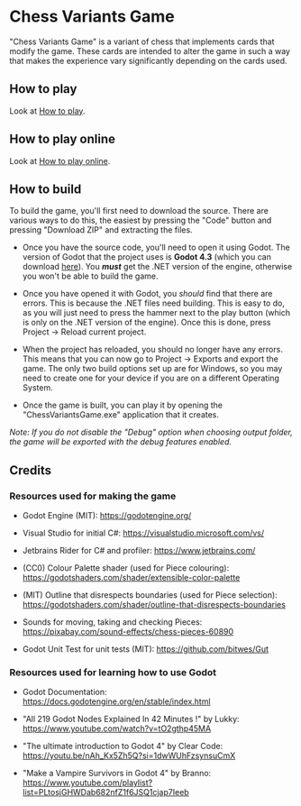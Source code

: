# Chess Variants Game

"Chess Variants Game" is a variant of chess that implements cards that modify the game. These cards are intended to alter the game in such a way that makes the experience vary significantly depending on the cards used.

## How to play

Look at [How to play](HowToPlay.md).

## How to play online

Look at [How to play online](HowToPlayOnline.md).

## How to build

To build the game, you'll first need to download the source. There are various ways to do this, the easiest by pressing the "Code" button and pressing "Download ZIP" and extracting the files.

- Once you have the source code, you'll need to open it using Godot. The version of Godot that the project uses is **Godot 4.3** (which you can download [here](https://godotengine.org/download/archive/4.3-stable/)). You ***must*** get the .NET version of the engine, otherwise you won't be able to build the game.

- Once you have opened it with Godot, you *should* find that there are errors. This is because the .NET files need building. This is easy to do, as you will just need to press the hammer next to the play button (which is only on the .NET version of the engine). Once this is done, press Project -> Reload current project.

- When the project has reloaded, you should no longer have any errors. This means that you can now go to Project -> Exports and export the game. The only two build options set up are for Windows, so you may need to create one for your device if you are on a different Operating System.

- Once the game is built, you can play it by opening the "ChessVariantsGame.exe" application that it creates.

*Note: If you do not disable the "Debug" option when choosing output folder, the game will be exported with the debug features enabled.*

## Credits

### Resources used for making the game

- Godot Engine (MIT): <https://godotengine.org/>

- Visual Studio for initial C#: <https://visualstudio.microsoft.com/vs/>

- Jetbrains Rider for C# and profiler: <https://www.jetbrains.com/>

- (CC0) Colour Palette shader (used for Piece colouring): <https://godotshaders.com/shader/extensible-color-palette>

- (MIT) Outline that disrespects boundaries (used for Piece selection): <https://godotshaders.com/shader/outline-that-disrespects-boundaries>

- Sounds for moving, taking and checking Pieces: <https://pixabay.com/sound-effects/chess-pieces-60890>

- Godot Unit Test for unit tests (MIT): <https://github.com/bitwes/Gut>

### Resources used for learning how to use Godot

- Godot Documentation: <https://docs.godotengine.org/en/stable/index.html>

- "All 219 Godot Nodes Explained In 42 Minutes !" by Lukky: <https://www.youtube.com/watch?v=tO2gthp45MA>

- "The ultimate introduction to Godot 4" by Clear Code: <https://youtu.be/nAh_Kx5Zh5Q?si=1dwWUhFzsynsuCmX>

- "Make a Vampire Survivors in Godot 4" by Branno: <https://www.youtube.com/playlist?list=PLtosjGHWDab682nfZ1f6JSQ1cjap7Ieeb>
